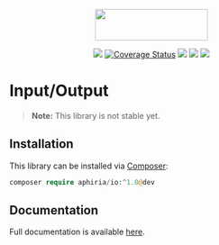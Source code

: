 <p align="center"><a href="https://www.aphiria.com" target="_blank" title="Aphiria"><img src="https://www.aphiria.com/images/aphiria-logo.svg" width="200" height="56"></a></p>

<p align="center">
<a href="https://github.com/aphiria/io/actions"><img src="https://github.com/aphiria/io/workflows/ci/badge.svg"></a>
<a href='https://coveralls.io/github/aphiria/io?branch=1.x'><img src='https://coveralls.io/repos/github/aphiria/io/badge.svg?branch=1.x' alt='Coverage Status' /></a>
<a href="https://packagist.org/packages/aphiria/io"><img src="https://poser.pugx.org/aphiria/io/v/stable.svg"></a>
<a href="https://packagist.org/packages/aphiria/io"><img src="https://poser.pugx.org/aphiria/io/v/unstable.svg"></a>
<a href="https://packagist.org/packages/aphiria/io"><img src="https://poser.pugx.org/aphiria/io/license.svg"></a>
</p>

# Input/Output

> **Note:** This library is not stable yet.

## Installation

This library can be installed via [Composer](https://getcomposer.org/download/):

```php
composer require aphiria/io:^1.0@dev
```

## Documentation

Full documentation is available <a href="https://www.aphiria.com/docs/1.x/io.html" target="_blank">here</a>.
